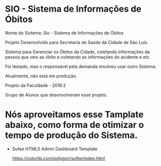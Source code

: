 # SIO - Sistema de Informações de Óbitos
Nome do Sistema: Sio - Sistema de Informações de Óbitos

Projeto Desenvolvido para Secretaria de Saúde da Cidade de São Luís.

Sistema para Gerenciar os Óbitos da Cidade, coletando informações da pessoa que veio ao óbito e coletando as informações do acidente e etc.

Foi testado, mas o responsável pela demanda resolveu usar outro Sistema.

Atualmente, não está em produção.

Projeto da Faculdade - 2019.2

Grupo de Alunos que desenvolveram esse projeto.

# Nós aproveitamos esse Tamplate abaixo, como forma de otimizar o tempo de produção do Sistema.

* Sufee HTML5 Admin Dashboard Template

  https://colorlib.com/polygon/sufee/index.html


